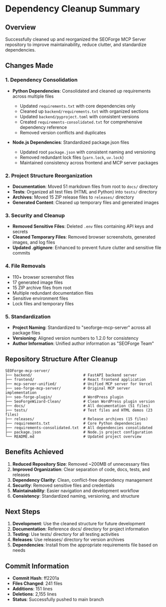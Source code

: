 # Dependency Cleanup Summary

## Overview
Successfully cleaned up and reorganized the SEOForge MCP Server repository to improve maintainability, reduce clutter, and standardize dependencies.

## Changes Made

### 1. Dependency Consolidation
- **Python Dependencies**: Consolidated and cleaned up requirements across multiple files
  - Updated `requirements.txt` with core dependencies only
  - Cleaned up `backend/requirements.txt` with organized sections
  - Updated `backend/pyproject.toml` with consistent versions
  - Created `requirements-consolidated.txt` for comprehensive dependency reference
  - Removed version conflicts and duplicates

- **Node.js Dependencies**: Standardized package.json files
  - Updated root `package.json` with consistent naming and versioning
  - Removed redundant lock files (`yarn.lock`, `uv.lock`)
  - Maintained consistency across frontend and MCP server packages

### 2. Project Structure Reorganization
- **Documentation**: Moved 51 markdown files from root to `docs/` directory
- **Tests**: Organized all test files (HTML and Python) into `tests/` directory
- **Archives**: Moved 15 ZIP release files to `releases/` directory
- **Generated Content**: Cleaned up temporary files and generated images

### 3. Security and Cleanup
- **Removed Sensitive Files**: Deleted `.env` files containing API keys and secrets
- **Cleaned Temporary Files**: Removed browser screenshots, generated images, and log files
- **Updated .gitignore**: Enhanced to prevent future clutter and sensitive file commits

### 4. File Removals
- 110+ browser screenshot files
- 17 generated image files
- 15 ZIP archive files from root
- Multiple redundant documentation files
- Sensitive environment files
- Lock files and temporary files

### 5. Standardization
- **Project Naming**: Standardized to "seoforge-mcp-server" across all package files
- **Versioning**: Aligned version numbers to 1.2.0 for consistency
- **Author Information**: Unified author information as "SEOForge Team"

## Repository Structure After Cleanup

```
SEOForge-mcp-server/
├── backend/                       # FastAPI backend server
├── frontend/                      # React frontend application  
├── mcp-server-unified/            # Unified MCP server for Vercel
├── seo-forge-mcp-server/          # Original MCP server implementation
├── seo-forge-plugin/              # WordPress plugin
├── SeoForgeWizard-Clean/          # Clean WordPress plugin version
├── docs/                          # All documentation (51 files)
├── tests/                         # Test files and HTML demos (23 files)
├── releases/                      # Release archives (15 files)
├── requirements.txt               # Core Python dependencies
├── requirements-consolidated.txt  # All dependencies consolidated
├── package.json                   # Node.js project configuration
└── README.md                      # Updated project overview
```

## Benefits Achieved

1. **Reduced Repository Size**: Removed ~200MB of unnecessary files
2. **Improved Organization**: Clear separation of code, docs, tests, and releases
3. **Dependency Clarity**: Clean, conflict-free dependency management
4. **Security**: Removed sensitive files and credentials
5. **Maintainability**: Easier navigation and development workflow
6. **Consistency**: Standardized naming, versioning, and structure

## Next Steps

1. **Development**: Use the cleaned structure for future development
2. **Documentation**: Reference docs/ directory for project information
3. **Testing**: Use tests/ directory for all testing activities
4. **Releases**: Use releases/ directory for version archives
5. **Dependencies**: Install from the appropriate requirements file based on needs

## Commit Information

- **Commit Hash**: ff2201a
- **Files Changed**: 241 files
- **Additions**: 151 lines
- **Deletions**: 2,155 lines
- **Status**: Successfully pushed to main branch